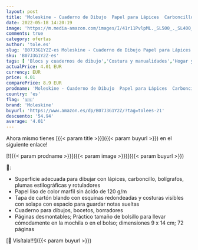 ```yaml
---
layout: post
title: 'Moleskine - Cuaderno de Dibujo  Papel para Lápices  Carboncillo  Plumas Estilográficas y Marcadores  Tapa Blanda  Color Marón Craft  Tamaño de Bolsillo 9 x 14 cm  72 Páginas'
date: 2022-05-18 14:20:19
image: 'https://m.media-amazon.com/images/I/41r11PvlpML._SL500_._SL400_.jpg'
comments: true
category: ofertas
author: 'tole.es'
slug: 'B07J3G1Y2Z-es Moleskine - Cuaderno de Dibujo Papel para Lápices...'
sku: 'B07J3G1Y2Z-es'
tags: [ 'Blocs y cuadernos de dibujo','Costura y manualidades','Hogar y cocina','Papel','Papel y manualidades con papel','lápices','moleskine','🇪🇸', ]
actualPrice: 4.01 EUR
currency: EUR
price: 4.01
comparePrice: 8.9 EUR
prodname: 'Moleskine - Cuaderno de Dibujo  Papel para Lápices  Carboncillo  Plumas Estilográficas y Marcadores  Tapa Blanda  Color Marón Craft  Tamaño de Bolsillo 9 x 14 cm  72 Páginas'
country: 'es'
flag: '🇪🇸'
brand: 'Moleskine'
buyurl: 'https://www.amazon.es/dp/B07J3G1Y2Z/?tag=tolees-21'
descuento: '54.94'
average: '4.01'
---
```


Ahora mismo tienes [{{< param title >}}]({{< param buyurl >}}) en el siguiente enlace!

[![{{< param prodname >}}]({{< param image >}})]({{< param buyurl >}})

🔎:

- Superficie adecuada para dibujar con lápices, carboncillo, bolígrafos, plumas estilográficas y rotuladores
- Papel liso de color marfil sin ácido de 120 g/m
- Tapa de cartón blando con esquinas redondeadas y costuras visibles con solapa con espacio para guardar notas sueltas
- Cuaderno para dibujos, bocetos, borradores
- Páginas desmontables; Práctico tamaño de bolsillo para llevar cómodamente en la mochila o en el bolso; dimensiones 9 x 14 cm; 72 páginas

[🛒 Visítala!!!]({{< param buyurl >}})
